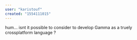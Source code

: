 ```yaml
---
user: "karistouf"
created: "1554111015"
---
```


hum... isnt it possible to consider to develop Gamma as a truely crossplatform language ?
